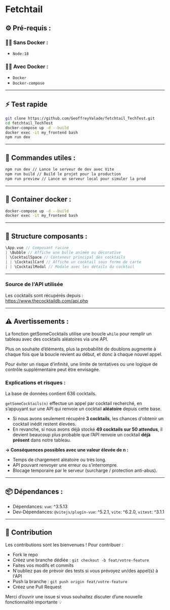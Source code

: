 # Fetchtail

## ⚙️ Pré-requis :

### 🐳❌ Sans Docker :

- `Node:18`

### 🐳💙 Avec Docker :

- `Docker`
- `Docker-compose`

---

## ⚡ Test rapide

```bash
git clone https://github.com/GeoffreyValade/fetchtail_TechTest.git
cd fetchtail_TechTest
docker-compose up -d --build
docker exec -it my_frontend bash
npm run dev
```

---

## 🚀 Commandes utiles :

```bash
npm run dev // Lance le serveur de dev avec Vite
npm run build // Build le projet pour la production
npm run preview // Lance un serveur local pour simuler la prod
```

---

## 🐳 Container docker :

```bash
docker-compose up -d --build
docker exec -it my_frontend bash
```

---

## 🧱 Structure composants :

```cpp
\App.vue // Composant racine
| \Bubble // Affiche une bulle animée ou décorative
| \CocktailSpace // Conteneur principal des cocktails
| | \CocktailCard // Affiche un cocktail sous forme de carte
| | \CocktailModal // Modale avec les détails du cocktail
```

---

### Source de l'API utilisée

Les cocktails sont récupérés depuis :  
https://www.thecocktaildb.com/api.php

---

## ⚠️ Avertissements :

La fonction getSomeCocktails utilise une boucle `while` pour remplir un tableau avec des cocktails aléatoires via une API.

Plus on souhaite d’éléments, plus la probabilité de doublons augmente à chaque fois que la boucle revient au début, et donc à chaque nouvel appel.

Pour éviter un risque d’infinité, une limite de tentatives ou une logique de contrôle supplémentaire peut être envisagée.

### Explications et risques :

La base de données contient 636 cocktails.

`getSomeCocktails(n)` effectue un appel par cocktail recherché, en s’appuyant sur une API qui renvoie un cocktail **aléatoire** depuis cette base.

- Si nous avons seulement récupéré **3 cocktails**, les chances d'obtenir un cocktail inédit restent élevées.
- En revanche, si nous avons déjà stocké **49 cocktails sur 50 attendus**, il devient beaucoup plus probable que l’API renvoie un cocktail **déjà présent** dans notre tableau.

**→ Conséquences possibles avec une valeur élevée de n :**

- Temps de chargement aléatoire ou très long.
- API pouvant renvoyer une erreur ou s’interrompre.
- Blocage temporaire par le serveur (surcharge / protection anti-abus).

---

## 📦 Dépendances :

- Dépendances:
  `vue`: ^3.5.13
- Dev-Dépendances:
  `@vitejs/plugin-vue`: ^5.2.1,
  `vite`: ^6.2.0,
  `vitest`: ^3.1.1

---

## 🤝 Contribution

Les contributions sont les bienvenues ! Pour contribuer :

- Fork le repo
- Créez une branche dédiée : `git checkout -b feat/votre-feature`
- Faites vos modifs et commits
- N'oubliez pas de prévoir des tests si vous prévoyez un/des appel(s) à l'API
- Push la branche : `git push origin feat/votre-feature`
- Créez une Pull Request

Merci d’ouvrir une issue si vous souhaitez discuter d’une nouvelle fonctionnalité importante 💡
